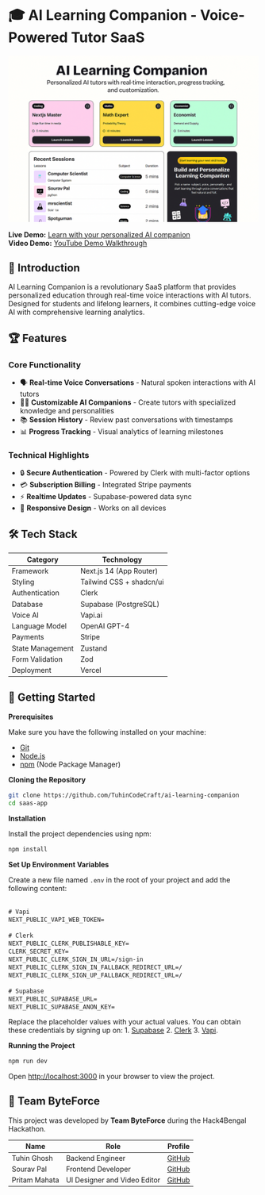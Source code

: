 # 🎓 AI Learning Companion - Voice-Powered Tutor SaaS

![Project Banner](/public/images/banner.png)  

**Live Demo:** [Learn with your personalized AI companion](https://ai-learning-companion-jade.vercel.app/)  
**Video Demo:** [YouTube Demo Walkthrough](https://youtu.be/9DZ1HAHg5Eg)

## 🌟 Introduction

AI Learning Companion is a revolutionary SaaS platform that provides personalized education through real-time voice interactions with AI tutors. Designed for students and lifelong learners, it combines cutting-edge voice AI with comprehensive learning analytics.

## 🏆 Features

### Core Functionality
- 🗣️ **Real-time Voice Conversations** - Natural spoken interactions with AI tutors
- 🧑‍🏫 **Customizable AI Companions** - Create tutors with specialized knowledge and personalities
- 📚 **Session History** - Review past conversations with timestamps
- 📊 **Progress Tracking** - Visual analytics of learning milestones

### Technical Highlights
- 🔒 **Secure Authentication** - Powered by Clerk with multi-factor options
- 💳 **Subscription Billing** - Integrated Stripe payments
- ⚡ **Realtime Updates** - Supabase-powered data sync
- 📱 **Responsive Design** - Works on all devices

## 🛠️ Tech Stack

| Category          | Technology                          |
|-------------------|-------------------------------------|
| Framework         | Next.js 14 (App Router)             |
| Styling           | Tailwind CSS + shadcn/ui            |
| Authentication    | Clerk                               |
| Database          | Supabase (PostgreSQL)               |
| Voice AI          | Vapi.ai                             |
| Language Model    | OpenAI GPT-4                        |
| Payments          | Stripe                              |
| State Management  | Zustand                             |
| Form Validation   | Zod                                 |
| Deployment        | Vercel                              |

## 🚀 Getting Started

**Prerequisites**

Make sure you have the following installed on your machine:

- [Git](https://git-scm.com/)
- [Node.js](https://nodejs.org/en)
- [npm](https://www.npmjs.com/) (Node Package Manager)

**Cloning the Repository**

```bash
git clone https://github.com/TuhinCodeCraft/ai-learning-companion
cd saas-app
```

**Installation**

Install the project dependencies using npm:

```bash
npm install
```

**Set Up Environment Variables**

Create a new file named `.env` in the root of your project and add the following content:

```env

# Vapi
NEXT_PUBLIC_VAPI_WEB_TOKEN=

# Clerk
NEXT_PUBLIC_CLERK_PUBLISHABLE_KEY=
CLERK_SECRET_KEY=
NEXT_PUBLIC_CLERK_SIGN_IN_URL=/sign-in
NEXT_PUBLIC_CLERK_SIGN_IN_FALLBACK_REDIRECT_URL=/
NEXT_PUBLIC_CLERK_SIGN_UP_FALLBACK_REDIRECT_URL=/

# Supabase
NEXT_PUBLIC_SUPABASE_URL=
NEXT_PUBLIC_SUPABASE_ANON_KEY=
```

Replace the placeholder values with your actual values. 
You can obtain these credentials by signing up on: 
    1. [Supabase](https://supabase.com)
    2. [Clerk](https://clerk.com)
    3. [Vapi](https://vapi.ai).

**Running the Project**

```bash
npm run dev
```

Open [http://localhost:3000](http://localhost:3000) in your browser to view the project.


## 👥 Team ByteForce

This project was developed by **Team ByteForce** during the Hack4Bengal Hackathon.

| Name                | Role                    | Profile                                  |
|---------------------|------------------------|------------------------------------------|
| Tuhin Ghosh          | Backend Engineer  | [GitHub](https://github.com/TuhinCodeCraft)   |
| Sourav Pal   | Frontend Developer     | [GitHub](https://github.com/Souravpal08)                              |
| Pritam Mahata   | UI Designer and Video Editor      | [GitHub](https://github.com/PritamMahata)                              |
